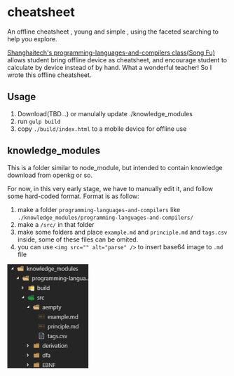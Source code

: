 # cheatsheet

An offline cheatsheet , young and simple , using the faceted searching to help you explore.
  
[Shanghaitech's programming-languages-and-compilers class(Song Fu)](http://sist.shanghaitech.edu.cn/faculty/songfu/course/spring2017/cs131/) allows student bring offline device as cheatsheet, and encourage student to calculate by device instead of by hand. What a wonderful teacher! So I wrote this offline cheatsheet.

## Usage

1. Download(TBD...) or manulally update ./knowledge_modules
1. run ```gulp build```
1. copy ```./build/index.html``` to a mobile device for offline use

## knowledge_modules

This is a folder similar to node_module, but intended to contain knowledge download from openkg or so.
  
For now, in this very early stage, we have to manually edit it, and follow some hard-coded format. Format is as follow:

1. make a folder ```programming-languages-and-compilers``` like ```./knowledge_modules/programming-languages-and-compilers/```
1. make a ```/src/``` in that folder
1. make some folders and place ```example.md``` and ```principle.md``` and ```tags.csv``` inside, some of these files can be omited.
1. you can use ```<img src="" alt="parse" />``` to insert base64 image to ```.md``` file

![screenshot](https://github.com/linonetwo/cheatsheet/blob/master/doc/kgmodule.png?raw=true)
